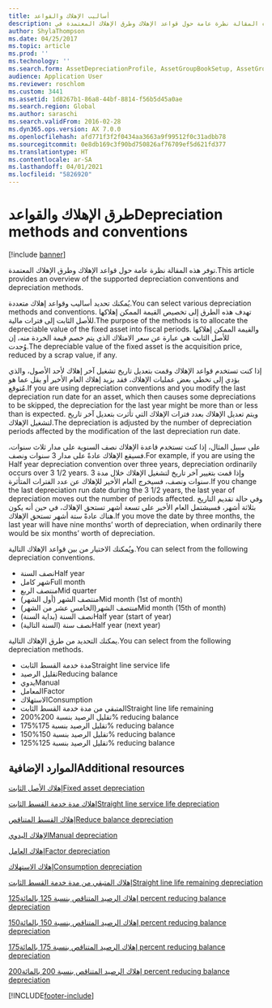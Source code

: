 ```yaml
---
title: أساليب الإهلاك والقواعد
description: توفر هذه المقالة نظرة عامة حول قواعد الإهلاك وطرق الإهلاك المعتمدة في Microsoft Dynamics 365 Finance.
author: ShylaThompson
ms.date: 04/25/2017
ms.topic: article
ms.prod: ''
ms.technology: ''
ms.search.form: AssetDepreciationProfile, AssetGroupBookSetup, AssetGroupDepBookSetup
audience: Application User
ms.reviewer: roschlom
ms.custom: 3441
ms.assetid: 1d8267b1-86a8-44bf-8814-f56b5d45a0ae
ms.search.region: Global
ms.author: saraschi
ms.search.validFrom: 2016-02-28
ms.dyn365.ops.version: AX 7.0.0
ms.openlocfilehash: afd771f3f2f0434aa3663a9f99512f0c31adbb78
ms.sourcegitcommit: 0e8db169c3f90bd750826af76709ef5d621fd377
ms.translationtype: HT
ms.contentlocale: ar-SA
ms.lasthandoff: 04/01/2021
ms.locfileid: "5826920"
---
```

# <a name="depreciation-methods-and-conventions"></a><span data-ttu-id="64af8-103">طرق الإهلاك والقواعد</span><span class="sxs-lookup"><span data-stu-id="64af8-103">Depreciation methods and conventions</span></span>

[!include [banner](../includes/banner.md)]

<span data-ttu-id="64af8-104">توفر هذه المقالة نظرة عامة حول قواعد الإهلاك وطرق الإهلاك المعتمدة.</span><span class="sxs-lookup"><span data-stu-id="64af8-104">This article provides an overview of the supported depreciation conventions and depreciation methods.</span></span>

<span data-ttu-id="64af8-105">يُمكنك تحديد أساليب وقواعد إهلاك متعددة.</span><span class="sxs-lookup"><span data-stu-id="64af8-105">You can select various depreciation methods and conventions.</span></span> <span data-ttu-id="64af8-106">تهدف هذه الطرق إلى تخصيص القيمة الممكن إهلاكها للأصل الثابت إلى فترات مالية.</span><span class="sxs-lookup"><span data-stu-id="64af8-106">The purpose of the methods is to allocate the depreciable value of the fixed asset into fiscal periods.</span></span> <span data-ttu-id="64af8-107">والقيمة الممكن إهلاكها للأصل الثابت هي عبارة عن سعر الامتلاك الذي يتم خصم قيمة الخردة منه، إن وُجدت.</span><span class="sxs-lookup"><span data-stu-id="64af8-107">The depreciable value of the fixed asset is the acquisition price, reduced by a scrap value, if any.</span></span> 

<span data-ttu-id="64af8-108">إذا كنت تستخدم قواعد الإهلاك وقمت بتعديل تاريخ تشغيل آخر إهلاك لأحد الأصول، والذي يؤدي إلى تخطي بعض عمليات الإهلاك، فقد يزيد إهلاك العام الأخير أو يقل عما هو مُتوقع.</span><span class="sxs-lookup"><span data-stu-id="64af8-108">If you are using depreciation conventions and you modify the last depreciation run date for an asset, which then causes some depreciations to be skipped, the depreciation for the last year might be more than or less than is expected.</span></span> <span data-ttu-id="64af8-109">ويتم تعديل الإهلاك بعدد فترات الإهلاك التي تأثرت بتعديل آخر تاريخ لتشغيل الإهلاك.</span><span class="sxs-lookup"><span data-stu-id="64af8-109">The depreciation is adjusted by the number of depreciation periods affected by the modification of the last depreciation run date.</span></span>

<span data-ttu-id="64af8-110">على سبيل المثال، إذا كنت تستخدم قاعدة الإهلاك نصف السنوية على مدار ثلاث سنوات، فسيقع الإهلاك عادةً على مدار 3 سنوات ونصف.</span><span class="sxs-lookup"><span data-stu-id="64af8-110">For example, if you are using the Half year depreciation convention over three years, depreciation ordinarily occurs over 3 1/2 years.</span></span> <span data-ttu-id="64af8-111">وإذا قمت بتغيير آخر تاريخ لتشغيل الإهلاك خلال مدة 3 سنوات ونصف، فسيخرج العام الأخير للإهلاك عن عدد الفترات المتأثرة.</span><span class="sxs-lookup"><span data-stu-id="64af8-111">If you change the last depreciation run date during the 3 1/2 years, the last year of depreciation moves out the number of periods affected.</span></span> <span data-ttu-id="64af8-112">وفي حالة تقديم التاريخ بثلاثة أشهر، فسيشتمل العام الأخير على تسعة أشهر تستحق الإهلاك، في حين أنه يكون هناك عادةً ستة أشهر تستحق الإهلاك.</span><span class="sxs-lookup"><span data-stu-id="64af8-112">If you move the date by three months, the last year will have nine months’ worth of depreciation, when ordinarily there would be six months’ worth of depreciation.</span></span>

<span data-ttu-id="64af8-113">ويُمكنك الاختيار من بين قواعد الإهلاك التالية.</span><span class="sxs-lookup"><span data-stu-id="64af8-113">You can select from the following depreciation conventions.</span></span>


-   <span data-ttu-id="64af8-114">نصف السنة</span><span class="sxs-lookup"><span data-stu-id="64af8-114">Half year</span></span>
-   <span data-ttu-id="64af8-115">شهر كامل</span><span class="sxs-lookup"><span data-stu-id="64af8-115">Full month</span></span>
-   <span data-ttu-id="64af8-116">منتصف الربع</span><span class="sxs-lookup"><span data-stu-id="64af8-116">Mid quarter</span></span>
-   <span data-ttu-id="64af8-117">منتصف الشهر (أول الشهر)</span><span class="sxs-lookup"><span data-stu-id="64af8-117">Mid month (1st of month)</span></span>
-   <span data-ttu-id="64af8-118">منتصف الشهر(الخامس عشر من الشهر)</span><span class="sxs-lookup"><span data-stu-id="64af8-118">Mid month (15th of month)</span></span>
-   <span data-ttu-id="64af8-119">نصف السنة (بداية السنة)</span><span class="sxs-lookup"><span data-stu-id="64af8-119">Half year (start of year)</span></span>
-   <span data-ttu-id="64af8-120">نصف سنة (السنة التالية)</span><span class="sxs-lookup"><span data-stu-id="64af8-120">Half year (next year)</span></span>

<span data-ttu-id="64af8-121">يمكنك التحديد من طرق الإهلاك التالية.</span><span class="sxs-lookup"><span data-stu-id="64af8-121">You can select from the following depreciation methods.</span></span>
-   <span data-ttu-id="64af8-122">مدة خدمة القسط الثابت</span><span class="sxs-lookup"><span data-stu-id="64af8-122">Straight line service life</span></span>
-   <span data-ttu-id="64af8-123">تقليل الرصيد</span><span class="sxs-lookup"><span data-stu-id="64af8-123">Reducing balance</span></span>
-   <span data-ttu-id="64af8-124">يدوي</span><span class="sxs-lookup"><span data-stu-id="64af8-124">Manual</span></span>
-   <span data-ttu-id="64af8-125">المعامل</span><span class="sxs-lookup"><span data-stu-id="64af8-125">Factor</span></span>
-   <span data-ttu-id="64af8-126">الاستهلاك</span><span class="sxs-lookup"><span data-stu-id="64af8-126">Consumption</span></span>
-   <span data-ttu-id="64af8-127">المتبقي من مدة خدمة القسط الثابت</span><span class="sxs-lookup"><span data-stu-id="64af8-127">Straight line life remaining</span></span>
-   <span data-ttu-id="64af8-128">تقليل الرصيد بنسبة 200%</span><span class="sxs-lookup"><span data-stu-id="64af8-128">200% reducing balance</span></span>
-   <span data-ttu-id="64af8-129">تقليل الرصيد بنسبة 175%</span><span class="sxs-lookup"><span data-stu-id="64af8-129">175% reducing balance</span></span>
-   <span data-ttu-id="64af8-130">تقليل الرصيد بنسبة 150%</span><span class="sxs-lookup"><span data-stu-id="64af8-130">150% reducing balance</span></span>
-   <span data-ttu-id="64af8-131">تقليل الرصيد بنسبة 125%</span><span class="sxs-lookup"><span data-stu-id="64af8-131">125% reducing balance</span></span>





<a name="additional-resources"></a><span data-ttu-id="64af8-132">الموارد الإضافية</span><span class="sxs-lookup"><span data-stu-id="64af8-132">Additional resources</span></span>
--------

[<span data-ttu-id="64af8-133">إهلاك الأصل الثابت</span><span class="sxs-lookup"><span data-stu-id="64af8-133">Fixed asset depreciation</span></span>](fixed-asset-depreciation.md)

[<span data-ttu-id="64af8-134">إهلاك مدة خدمة القسط الثابت</span><span class="sxs-lookup"><span data-stu-id="64af8-134">Straight line service life depreciation</span></span>](Straight-line-service-life-depreciation.md)

[<span data-ttu-id="64af8-135">إهلاك القسط المتناقص</span><span class="sxs-lookup"><span data-stu-id="64af8-135">Reduce balance depreciation</span></span>](reduce-balance-depreciation.md)

[<span data-ttu-id="64af8-136">الإهلاك اليدوي</span><span class="sxs-lookup"><span data-stu-id="64af8-136">Manual depreciation</span></span>](manual-depreciation.md)

[<span data-ttu-id="64af8-137">إهلاك العامل</span><span class="sxs-lookup"><span data-stu-id="64af8-137">Factor depreciation</span></span>](factor-depreciation.md)

[<span data-ttu-id="64af8-138">إهلاك الاستهلاك</span><span class="sxs-lookup"><span data-stu-id="64af8-138">Consumption depreciation</span></span>](consumption-depreciation.md)

[<span data-ttu-id="64af8-139">إهلاك المتبقي من مدة خدمة القسط الثابت</span><span class="sxs-lookup"><span data-stu-id="64af8-139">Straight line life remaining depreciation</span></span>](straight-line-life-remaining-depreciation.md)

[<span data-ttu-id="64af8-140">إهلاك الرصيد المتناقص بنسبة 125 بالمائة</span><span class="sxs-lookup"><span data-stu-id="64af8-140">125 percent reducing balance depreciation</span></span>](125-percent-reducing-balance-depreciation.md)

[<span data-ttu-id="64af8-141">إهلاك الرصيد المتناقص بنسبة 150 بالمائة</span><span class="sxs-lookup"><span data-stu-id="64af8-141">150 percent reducing balance depreciation</span></span>](150-percent-reducing-balance-depreciation.md)

[<span data-ttu-id="64af8-142">إهلاك الرصيد المتناقص بنسبة 175 بالمائة</span><span class="sxs-lookup"><span data-stu-id="64af8-142">175 percent reducing balance depreciation</span></span>](175-percent-reducing-balance-depreciation.md)

[<span data-ttu-id="64af8-143">إهلاك الرصيد المتناقص بنسبة 200 بالمائة</span><span class="sxs-lookup"><span data-stu-id="64af8-143">200 percent reducing balance depreciation</span></span>](200-percent-reducing-balance-depreciation.md)





[!INCLUDE[footer-include](../../includes/footer-banner.md)]